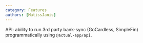 ```yaml
---
category: Features
authors: [MatissJanis]
---
```


API: ability to run 3rd party bank-sync (GoCardless, SimpleFin) programmatically using `@actual-app/api`.
